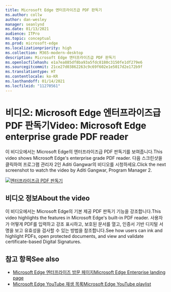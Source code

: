 ```yaml
---
title: Microsoft Edge 엔터프라이즈급 PDF 판독기
ms.author: collw
author: dan-wesley
manager: seanlynd
ms.date: 01/13/2021
audience: ITPro
ms.topic: conceptual
ms.prod: microsoft-edge
ms.localizationpriority: high
ms.collection: M365-modern-desktop
description: Microsoft Edge 엔터프라이즈급 PDF 판독기
ms.openlocfilehash: e1a7ea885df8ba93a5fdc8180c3150fe1df279e6
ms.sourcegitcommit: 21ce27d03862263c9c69f602e1e5017d2e172b9f
ms.translationtype: HT
ms.contentlocale: ko-KR
ms.lasthandoff: 01/14/2021
ms.locfileid: "11270561"
---
```

# <span data-ttu-id="0488f-103">비디오: Microsoft Edge 엔터프라이즈급 PDF 판독기</span><span class="sxs-lookup"><span data-stu-id="0488f-103">Video: Microsoft Edge enterprise grade PDF reader</span></span>

<span data-ttu-id="0488f-104">이 비디오에서는 Microsoft Edge의 엔터프라이즈급 PDF 판독기를 보여줍니다.</span><span class="sxs-lookup"><span data-stu-id="0488f-104">This video shows Microsoft Edge's enterprise grade PDF reader.</span></span> <span data-ttu-id="0488f-105">다음 스크린샷을 클릭하여 프로그램 관리자 2인 Aditi Gangwar의 비디오를 시청하세요.</span><span class="sxs-lookup"><span data-stu-id="0488f-105">Click the next screenshot to watch the video by Aditi Gangwar, Program Manager 2.</span></span>

[![엔터프라이즈급 PDF 판독기](media/microsoft-edge-video-pdf-reader/0.png)](http://www.youtube.com/watch?v=XWAqNQ0xAcE "Enterprise grade PDF reader")

## <span data-ttu-id="0488f-107">비디오 정보</span><span class="sxs-lookup"><span data-stu-id="0488f-107">About the video</span></span>

<span data-ttu-id="0488f-108">이 비디오에서는 Microsoft Edge의 기본 제공 PDF 판독기 기능을 강조합니다.</span><span class="sxs-lookup"><span data-stu-id="0488f-108">This video highlights the features in  Microsoft Edge's built-in PDF reader.</span></span> <span data-ttu-id="0488f-109">사용자가 어떻게 PDF를 입력하고 강조 표시하고, 보호된 문서를 열고, 인증서 기반 디지털 서명을 보고 유효성을 검사할 수 있는 방법을 참조합니다.</span><span class="sxs-lookup"><span data-stu-id="0488f-109">See how users can ink and highlight PDFs, open protected documents, and view and validate certificate-based Digital Signatures.</span></span>

## <span data-ttu-id="0488f-110">참고 항목</span><span class="sxs-lookup"><span data-stu-id="0488f-110">See also</span></span>

- [<span data-ttu-id="0488f-111">Microsoft Edge 엔터프라이즈 방문 페이지</span><span class="sxs-lookup"><span data-stu-id="0488f-111">Microsoft Edge Enterprise landing page</span></span>](https://aka.ms/EdgeEnterprise)
- [<span data-ttu-id="0488f-112">Microsoft Edge YouTube 재생 목록</span><span class="sxs-lookup"><span data-stu-id="0488f-112">Microsoft Edge YouTube playlist</span></span>](https://www.youtube.com/playlist?list=PLXtHYVsvn_b-uXh1tMeYpT-0iD8tD3tFy)
